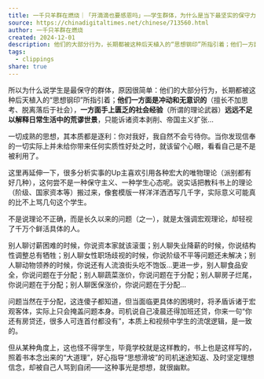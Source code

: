 ```yaml
---
title: 一千只羊群在燃烧｜「开滴滴也要感恩吗」——学生群体，为什么是当下最坚实的保守力量
source: https://chinadigitaltimes.net/chinese/713560.html
author: 一千只羊群在燃烧
created: 2024-12-01
description: 他们的大部分行为，长期都被这种后天植入的“思想钢印”所指引着；他们一方面是冲动和无意识的（擅长不加思考、脱离落后于社会），一方面手上匮乏的社会经验（所谓的理论武器）远远不足以解释日常生活中的荒谬世景，只能诉诸资本剥削、帝国主义扩张…
tags:
  - clippings
share: true
---
```

所以为什么说学生是最保守的群体，原因很简单：他们的大部分行为，长期都被这种后天植入的“思想钢印”所指引着；**他们一方面是冲动和无意识的**（擅长不加思考、脱离落后于社会），**一方面手上匮乏的社会经验**（所谓的理论武器）**远远不足以解释日常生活中的荒谬世景**，只能诉诸资本剥削、帝国主义扩张…

一切成熟的思想，其本质都是逐利：你对我好，我自然不会亏待你。当你发现信奉的一切实际上并未给你带来任何实质性好处之时，就该留个心眼，看看自己是不是被利用了。

这里再延伸一下，很多分析实事的Up主喜欢引用各种宏大的唯物理论（派别都有好几种），这何尝不是一种保守主义、一种学生心态呢。说实话把教科书上的理论（阶级、国家资本等）搬过来，像套模版一样洋洋洒洒写几千字，实际意义可能真的比不上骂几句这个学生。

不是说理论不正确，而是长久以来的问题（之一），就是太强调宏观理论，却轻视了千万个鲜活具体的人。

别人聊讨薪困难的时候，你说资本家就该滚蛋；别人聊失业降薪的时候，你说结构性调整总有牺牲；别人聊女性职场歧视的时候，你说阶级不平等问题还未解决；别人聊动物领养的时候，你说还有人流浪街头吃不饱饭…更进一步，别人聊食品安全，你说问题在于分配；别人聊蔬菜涨价，你说问题在于分配；别人聊房子烂尾，你说问题在于分配；别人聊医保涨价，你说问题在于分配…

问题当然在于分配，这连傻子都知道，但当面临更具体的困境时，将矛盾诉诸于宏观客体，实际上只会掩盖问题本身。司机说自己凌晨还得加班还贷，你来一句“你还有房贷还，很多人可连首付都没有”，本质上和视频中学生的流氓逻辑，是一致的。

但从某种角度上，这也怪不得学生，毕竟学校就是这样教的，书上也是这样写的，照着书本念出来的“大道理”，好心指导“思想滑坡”的司机迷途知返、及时坚定理想信念，却被自己人骂到自闭——这种事光是想想，就很幽默。